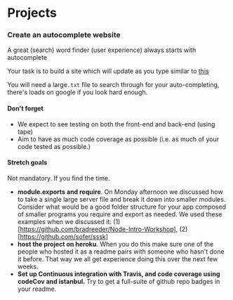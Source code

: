 # Projects
### Create an autocomplete website
A great (search) word finder (user experience) always starts with autocomplete

Your task is to build a site which will update as you type similar to [this](https://github.com/dwyl/autocomplete)

You will need a large```.txt``` file to search through for your auto-completing, there's loads on google if you look hard enough.

#### Don't forget
*  We expect to see testing on both the front-end and back-end (using tape)
*  Aim to have as much code coverage as possible (i.e. as much of your code tested as possible.)

#### Stretch goals

Not mandatory. If you find the time. 

* **module.exports and require**. On Monday afternoon we discussed how to take a single large server file and break it down into smaller modules. Consider what would be a good folder structure for your app composed of smaller programs you require and export as needed. We used these examples when we discussed it: (1)[https://github.com/bradreeder/Node-Intro-Workshop], (2)[https://github.com/sofer/sssk]
* **host the project on heroku**. When you do this make sure one of the people who hosted it as a readme pairs with someone who hasn't done it before. That way we all get experience doing this over the next few weeks.
* **Set up Continuous integration with Travis, and code coverage using codeCov and istanbul.** Try to get a full-suite of github repo badges in your readme.